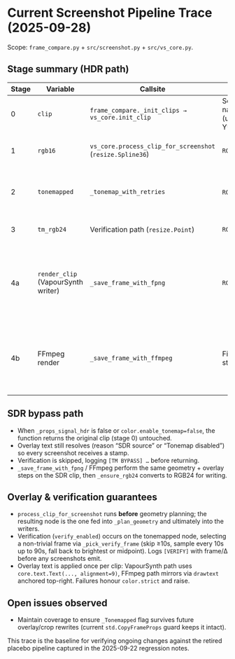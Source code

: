 # Current Screenshot Pipeline Trace (2025-09-28)

Scope: `frame_compare.py` + `src/screenshot.py` + `src/vs_core.py`.

## Stage summary (HDR path)
| Stage | Variable | Callsite | Format | _Matrix | _Transfer | _Primaries | _ColorRange | _Tonemapped | Notes |
| ----- | -------- | -------- | ------ | ------- | --------- | ---------- | ----------- | ----------- | ----- |
| 0 | `clip` | `frame_compare._init_clips → vs_core.init_clip` | Source native (usually YUV420) | Source prop (e.g. 9) | 16 or 18 | 9 | 1 (limited) | — | Raw decode straight from LWLibavSource. |
| 1 | `rgb16` | `vs_core.process_clip_for_screenshot` (`resize.Spline36`) | `RGB48` | 0 (forced) | From stage 0 | From stage 0 | 0 (forced full) | — | `_normalize_rgb_props` stamps RGB props so libplacebo can infer linearisation. |
| 2 | `tonemapped` | `_tonemap_with_retries` | `RGB48`/`RGBS` | 0 | 1 (BT.1886) | 1 (BT.709) | 0 | `placebo:{curve},dpd={dpd},dst_max={nits}` | Retries hinted → inferred → PQ fallback, logging `[TM INPUT]` / `[TM APPLIED]` / failures. |
| 3 | `tm_rgb24` | Verification path (`resize.Point`) | `RGB24` | 0 | 1 | 1 | 0 | Same as stage 2 | Used only for diff vs naive SDR, never written to disk. |
| 4a | `render_clip` (VapourSynth writer) | `_save_frame_with_fpng` | `RGB24` | 0 | 1 | 1 | 0 | Preserved | Crop/resize, optional frame-info overlay, `_apply_overlay_text` (alignment=9). `_ensure_rgb24` stamps BT.709/BT.1886 full-range props for downstream sanity. |
| 4b | FFmpeg render | `_save_frame_with_ffmpeg` | File stream | N/A | N/A | N/A | N/A | N/A | FFmpeg redoes crop/scale and injects top-right `drawtext` overlay; tonemapped pixels come from stage 2 clip via `result.clip` when available. |

## SDR bypass path
- When `_props_signal_hdr` is false or `color.enable_tonemap=false`, the function returns the original clip (stage 0) untouched.
- Overlay text still resolves (reason “SDR source” or “Tonemap disabled”) so every screenshot receives a stamp.
- Verification is skipped, logging `[TM BYPASS] …` before returning.
- `_save_frame_with_fpng` / FFmpeg perform the same geometry + overlay steps on the SDR clip, then `_ensure_rgb24` converts to RGB24 for writing.

## Overlay & verification guarantees
- `process_clip_for_screenshot` runs **before** geometry planning; the resulting node is the one fed into `_plan_geometry` and ultimately into the writers.
- Verification (`verify_enabled`) occurs on the tonemapped node, selecting a non-trivial frame via `_pick_verify_frame` (skip ≥10s, sample every 10s up to 90s, fall back to brightest or midpoint). Logs `[VERIFY]` with frame/Δ before any screenshots emit.
- Overlay text is applied once per clip: VapourSynth path uses `core.text.Text(..., alignment=9)`, FFmpeg path mirrors via `drawtext` anchored top-right. Failures honour `color.strict` and raise.

## Open issues observed
- Maintain coverage to ensure `_Tonemapped` flag survives future overlay/crop rewrites (current `std.CopyFrameProps` guard keeps it intact).

This trace is the baseline for verifying ongoing changes against the retired placebo pipeline captured in the 2025-09-22 regression notes.
